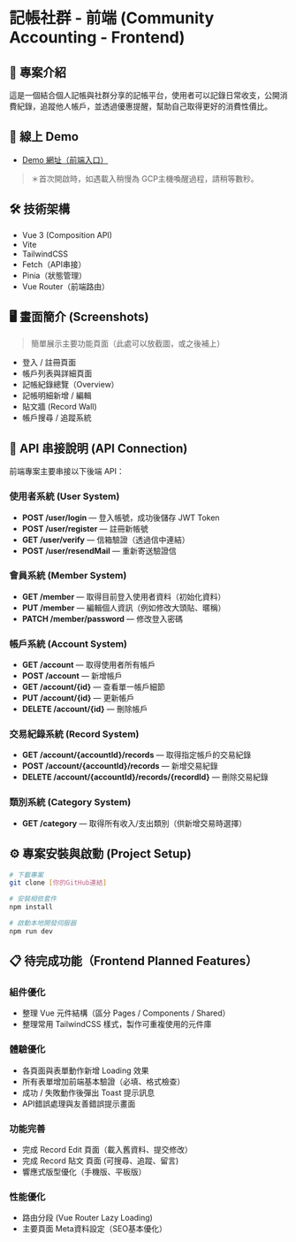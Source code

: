 # 記帳社群 - 前端 (Community Accounting - Frontend)

## 📌 專案介紹
這是一個結合個人記帳與社群分享的記帳平台，使用者可以記錄日常收支，公開消費紀錄，追蹤他人帳戶，並透過優惠提醒，幫助自己取得更好的消費性價比。

## 🔗 線上 Demo
- [Demo 網址（前端入口）](https://weirong.site/projectA/)
> ＊首次開啟時，如遇載入稍慢為 GCP主機喚醒過程，請稍等數秒。

## 🛠 技術架構
- Vue 3 (Composition API)
- Vite
- TailwindCSS
- Fetch（API串接）
- Pinia（狀態管理）
- Vue Router（前端路由）

## 🖥️ 畫面簡介 (Screenshots)
> 簡單展示主要功能頁面（此處可以放截圖，或之後補上）
- 登入 / 註冊頁面
- 帳戶列表與詳細頁面
- 記帳紀錄總覽（Overview）
- 記帳明細新增 / 編輯
- 貼文牆 (Record Wall)
- 帳戶搜尋 / 追蹤系統


## 📡 API 串接說明 (API Connection)
前端專案主要串接以下後端 API：

### 使用者系統 (User System)
- **POST /user/login** — 登入帳號，成功後儲存 JWT Token
- **POST /user/register** — 註冊新帳號
- **GET /user/verify** — 信箱驗證（透過信中連結）
- **POST /user/resendMail** — 重新寄送驗證信

### 會員系統 (Member System)
- **GET /member** — 取得目前登入使用者資料（初始化資料）
- **PUT /member** — 編輯個人資訊（例如修改大頭貼、暱稱）
- **PATCH /member/password** — 修改登入密碼

### 帳戶系統 (Account System)
- **GET /account** — 取得使用者所有帳戶
- **POST /account** — 新增帳戶
- **GET /account/{id}** — 查看單一帳戶細節
- **PUT /account/{id}** — 更新帳戶
- **DELETE /account/{id}** — 刪除帳戶

### 交易紀錄系統 (Record System)
- **GET /account/{accountId}/records** — 取得指定帳戶的交易紀錄
- **POST /account/{accountId}/records** — 新增交易紀錄
- **DELETE /account/{accountId}/records/{recordId}** — 刪除交易紀錄

### 類別系統 (Category System)
- **GET /category** — 取得所有收入/支出類別（供新增交易時選擇）


## ⚙️ 專案安裝與啟動 (Project Setup)

```bash
# 下載專案
git clone [你的GitHub連結]

# 安裝相依套件
npm install

# 啟動本地開發伺服器
npm run dev
```

## 📋 待完成功能（Frontend Planned Features）

### 組件優化
- 整理 Vue 元件結構（區分 Pages / Components / Shared）
- 整理常用 TailwindCSS 樣式，製作可重複使用的元件庫

### 體驗優化
- 各頁面與表單動作新增 Loading 效果
- 所有表單增加前端基本驗證（必填、格式檢查）
- 成功 / 失敗動作後彈出 Toast 提示訊息
- API錯誤處理與友善錯誤提示畫面

### 功能完善
- 完成 Record Edit 頁面（載入舊資料、提交修改）
- 完成 Record 貼文 頁面 (可搜尋、追蹤、留言)
- 響應式版型優化（手機版、平板版）

### 性能優化
- 路由分段 (Vue Router Lazy Loading)
- 主要頁面 Meta資料設定（SEO基本優化）

